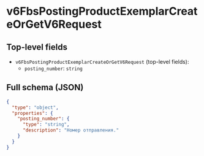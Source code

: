 # v6FbsPostingProductExemplarCreateOrGetV6Request

## Top-level fields
- `v6FbsPostingProductExemplarCreateOrGetV6Request` (top-level fields):
  - `posting_number`: `string`

## Full schema (JSON)
```json
{
  "type": "object",
  "properties": {
    "posting_number": {
      "type": "string",
      "description": "Номер отправления."
    }
  }
}
```
